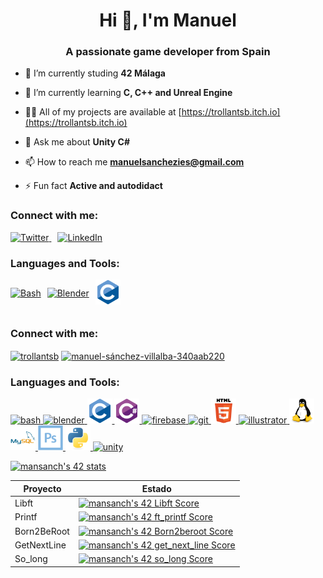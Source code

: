 <h1 align="center">Hi 👋, I'm Manuel</h1>
<h3 align="center">A passionate game developer from Spain</h3>

- 🔭 I’m currently studing **42 Málaga**

- 🌱 I’m currently learning **C, C++ and Unreal Engine**

- 👨‍💻 All of my projects are available at [https://trollantsb.itch.io](https://trollantsb.itch.io)

- 💬 Ask me about **Unity C#**

- 📫 How to reach me **manuelsanchezies@gmail.com**

- ⚡ Fun fact **Active and autodidact**


<style>
  .social-links {
    margin-bottom: 10px;
  }

  .social-links a {
    margin-right: 10px;
  }

  .languages-tools {
    display: flex;
    flex-wrap: wrap;
    align-items: center;
  }

  .languages-tools img {
    margin-right: 10px;
    margin-bottom: 10px;
  }
</style>

<h3 align="left">Connect with me:</h3>
<p align="left" class="social-links">
  <a href="https://twitter.com/trollantsb" target="blank">
    <img src="https://raw.githubusercontent.com/rahuldkjain/github-profile-readme-generator/master/src/images/icons/Social/twitter.svg" alt="Twitter" height="30" width="40" />
  </a>
  <a href="https://linkedin.com/in/manuel-sánchez-villalba-340aab220" target="blank">
    <img src="https://raw.githubusercontent.com/rahuldkjain/github-profile-readme-generator/master/src/images/icons/Social/linked-in-alt.svg" alt="LinkedIn" height="30" width="40" />
  </a>
</p>

<h3 align="left">Languages and Tools:</h3>
<div class="languages-tools">
  <a href="https://www.gnu.org/software/bash/" target="_blank" rel="noreferrer">
    <img src="https://www.vectorlogo.zone/logos/gnu_bash/gnu_bash-icon.svg" alt="Bash" width="40" height="40" />
  </a>
  <a href="https://www.blender.org/" target="_blank" rel="noreferrer">
    <img src="https://download.blender.org/branding/community/blender_community_badge_white.svg" alt="Blender" width="40" height="40" />
  </a>
  <a href="https://www.cprogramming.com/" target="_blank" rel="noreferrer">
    <img src="https://raw.githubusercontent.com/devicons/devicon/master/icons/c/c-original.svg" alt="C" width="40" height="40" />
  </a>
  <!-- Otros íconos de lenguajes y herramientas -->
</div>

<h3 align="left">Connect with me:</h3>
<p align="left">
<a href="https://twitter.com/trollantsb" target="blank"><img align="center" src="https://raw.githubusercontent.com/rahuldkjain/github-profile-readme-generator/master/src/images/icons/Social/twitter.svg" alt="trollantsb" height="30" width="40" /></a>
<a href="https://linkedin.com/in/manuel-sánchez-villalba-340aab220" target="blank"><img align="center" src="https://raw.githubusercontent.com/rahuldkjain/github-profile-readme-generator/master/src/images/icons/Social/linked-in-alt.svg" alt="manuel-sánchez-villalba-340aab220" height="30" width="40" /></a>
</p>

<h3 align="left">Languages and Tools:</h3>
<p align="left"> <a href="https://www.gnu.org/software/bash/" target="_blank" rel="noreferrer"> <img src="https://www.vectorlogo.zone/logos/gnu_bash/gnu_bash-icon.svg" alt="bash" width="40" height="40"/> </a> <a href="https://www.blender.org/" target="_blank" rel="noreferrer"> <img src="https://download.blender.org/branding/community/blender_community_badge_white.svg" alt="blender" width="40" height="40"/> </a> <a href="https://www.cprogramming.com/" target="_blank" rel="noreferrer"> <img src="https://raw.githubusercontent.com/devicons/devicon/master/icons/c/c-original.svg" alt="c" width="40" height="40"/> </a> <a href="https://www.w3schools.com/cs/" target="_blank" rel="noreferrer"> <img src="https://raw.githubusercontent.com/devicons/devicon/master/icons/csharp/csharp-original.svg" alt="csharp" width="40" height="40"/> </a> <a href="https://firebase.google.com/" target="_blank" rel="noreferrer"> <img src="https://www.vectorlogo.zone/logos/firebase/firebase-icon.svg" alt="firebase" width="40" height="40"/> </a> <a href="https://git-scm.com/" target="_blank" rel="noreferrer"> <img src="https://www.vectorlogo.zone/logos/git-scm/git-scm-icon.svg" alt="git" width="40" height="40"/> </a> <a href="https://www.w3.org/html/" target="_blank" rel="noreferrer"> <img src="https://raw.githubusercontent.com/devicons/devicon/master/icons/html5/html5-original-wordmark.svg" alt="html5" width="40" height="40"/> </a> <a href="https://www.adobe.com/in/products/illustrator.html" target="_blank" rel="noreferrer"> <img src="https://www.vectorlogo.zone/logos/adobe_illustrator/adobe_illustrator-icon.svg" alt="illustrator" width="40" height="40"/> </a> <a href="https://www.linux.org/" target="_blank" rel="noreferrer"> <img src="https://raw.githubusercontent.com/devicons/devicon/master/icons/linux/linux-original.svg" alt="linux" width="40" height="40"/> </a> <a href="https://www.mysql.com/" target="_blank" rel="noreferrer"> <img src="https://raw.githubusercontent.com/devicons/devicon/master/icons/mysql/mysql-original-wordmark.svg" alt="mysql" width="40" height="40"/> </a> <a href="https://www.photoshop.com/en" target="_blank" rel="noreferrer"> <img src="https://raw.githubusercontent.com/devicons/devicon/master/icons/photoshop/photoshop-line.svg" alt="photoshop" width="40" height="40"/> </a> <a href="https://www.python.org" target="_blank" rel="noreferrer"> <img src="https://raw.githubusercontent.com/devicons/devicon/master/icons/python/python-original.svg" alt="python" width="40" height="40"/> </a> <a href="https://unity.com/" target="_blank" rel="noreferrer"> <img src="https://www.vectorlogo.zone/logos/unity3d/unity3d-icon.svg" alt="unity" width="40" height="40"/> </a> </p>





<div align="left">

[![mansanch's 42 stats](https://badge42.vercel.app/api/v2/clhtk5fnc004008l9qh8vy8q6/stats?cursusId=21&coalitionId=276)](https://github.com/JaeSeoKim/badge42)

| Proyecto         | Estado                                                                                                                |
| ---------------- | --------------------------------------------------------------------------------------------------------------------- |
| Libft            | [![mansanch's 42 Libft Score](https://badge42.vercel.app/api/v2/clhtk5fnc004008l9qh8vy8q6/project/2793573)](https://github.com/JaeSeoKim/badge42) |
| Printf           | [![mansanch's 42 ft_printf Score](https://badge42.vercel.app/api/v2/clhtk5fnc004008l9qh8vy8q6/project/2899866)](https://github.com/JaeSeoKim/badge42) |
| Born2BeRoot      | [![mansanch's 42 Born2beroot Score](https://badge42.vercel.app/api/v2/clhtk5fnc004008l9qh8vy8q6/project/2959292)](https://github.com/JaeSeoKim/badge42) |
| GetNextLine      | [![mansanch's 42 get_next_line Score](https://badge42.vercel.app/api/v2/clhtk5fnc004008l9qh8vy8q6/project/2919868)](https://github.com/JaeSeoKim/badge42) |
| So_long          | [![mansanch's 42 so_long Score](https://badge42.vercel.app/api/v2/clhtk5fnc004008l9qh8vy8q6/project/3085207)](https://github.com/JaeSeoKim/badge42) |

</div>


